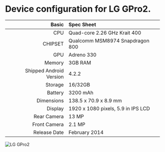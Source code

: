 Device configuration for LG GPro2.
=====================================

Basic   | Spec Sheet
-------:|:-------------------------
CPU     | Quad-core 2.26 GHz Krait 400
CHIPSET | Qualcomm MSM8974 Snapdragon 800
GPU     | Adreno 330
Memory  | 3GB RAM
Shipped Android Version | 4.2.2
Storage | 16/32GB
Battery | 3200 mAh
Dimensions | 138.5 x 70.9 x 8.9 mm
Display | 1920 x 1080 pixels, 5.9 in IPS LCD
Rear Camera  | 13 MP
Front Camera | 2.1 MP
Release Date | February 2014


![LG GPro2](http://www.lg.com/tw/images/smart-phones/d838-black/gallery/large01.jpg "LG GPro2")